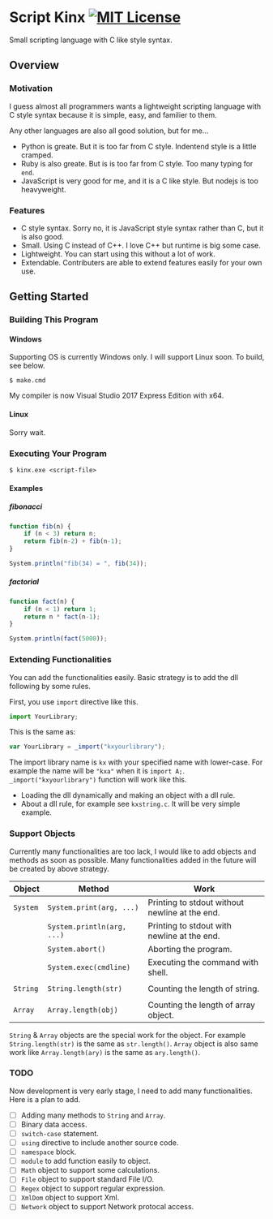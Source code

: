 # Script Kinx [![MIT License](http://img.shields.io/badge/license-MIT-blue.svg?style=flat)](LICENSE)

Small scripting language with C like style syntax.

## Overview

### Motivation

I guess almost all programmers wants a lightweight scripting language with C style syntax
because it is simple, easy, and familier to them.

Any other languages are also all good solution, but for me...

*   Python is greate. But it is too far from C style. Indentend style is a little cramped.
*   Ruby is also greate. But is is too far from C style. Too many typing for `end`.
*   JavaScript is very good for me, and it is a C like style. But nodejs is too heavyweight.

### Features

* C style syntax. Sorry no, it is JavaScript style syntax rather than C, but it is also good.
* Small. Using C instead of C++. I love C++ but runtime is big some case.
* Lightweight. You can start using this without a lot of work.
* Extendable. Contributers are able to extend features easily for your own use.

## Getting Started

### Building This Program

#### Windows

Supporting OS is currently Windows only. I will support Linux soon.
To build, see below.

```
$ make.cmd
```

My compiler is now Visual Studio 2017 Express Edition with x64.

#### Linux

Sorry wait.

### Executing Your Program

```
$ kinx.exe <script-file>
```

#### Examples

##### fibonacci

```js
function fib(n) {
    if (n < 3) return n;
    return fib(n-2) + fib(n-1);
}

System.println("fib(34) = ", fib(34));
```

##### factorial

```js
function fact(n) {
    if (n < 1) return 1;
    return n * fact(n-1);
}

System.println(fact(5000));
```

### Extending Functionalities

You can add the functionalities easily.
Basic strategy is to add the dll following by some rules.

First, you use `import` directive like this.

```js
import YourLibrary;
```

This is the same as:

```js
var YourLibrary = _import("kxyourlibrary");
```

The import library name is `kx` with your specified name with lower-case.
For example the name will be `"kxa"` when it is `import A;`.
`_import("kxyourlibrary")` function will work like this.

*   Loading the dll dynamically and making an object with a dll rule.
*   About a dll rule, for example see `kxstring.c`. It will be very simple example.

### Support Objects

Currently many functionalities are too lack, I would like to add objects and methods as soon as possible.
Many functionalities added in the future will be created by above strategy.

|  Object  |           Method           |                      Work                      |
| -------- | -------------------------- | ---------------------------------------------- |
| `System` | `System.print(arg, ...)`   | Printing to stdout without newline at the end. |
|          | `System.println(arg, ...)` | Printing to stdout with newline at the end.    |
|          | `System.abort()`           | Aborting the program.                          |
|          | `System.exec(cmdline)`     | Executing the command with shell.              |
|          |                            |                                                |
| `String` | `String.length(str)`       | Counting the length of string.                 |
|          |                            |                                                |
| `Array`  | `Array.length(obj)`        | Counting the length of array object.           |

`String` & `Array` objects are the special work for the object.
For example  `String.length(str)` is the same as `str.length()`.
`Array` object is also same work like `Array.length(ary)` is the same as `ary.length()`.

### TODO

Now development is very early stage, I need to add many functionalities.
Here is a plan to add.

* [ ] Adding many methods to `String` and `Array`.
* [ ] Binary data access.
* [ ] `switch-case` statement.
* [ ] `using` directive to include another source code.
* [ ] `namespace` block.
* [ ] `module` to add function easily to object.
* [ ] `Math` object to support some calculations.
* [ ] `File` object to support standard File I/O.
* [ ] `Regex` object to support regular expression.
* [ ] `XmlDom` object to support Xml.
* [ ] `Network` object to support Network protocal access.
